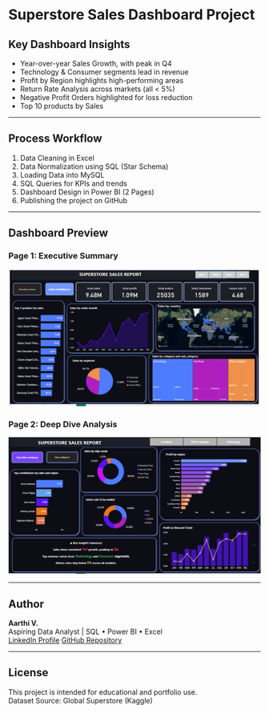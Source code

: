 
# Superstore Sales Dashboard Project

## Key Dashboard Insights

- Year-over-year Sales Growth, with peak in Q4  
- Technology & Consumer segments lead in revenue  
- Profit by Region highlights high-performing areas  
- Return Rate Analysis across markets (all < 5%)  
- Negative Profit Orders highlighted for loss reduction  
- Top 10 products by Sales  

---

## Process Workflow

1. Data Cleaning in Excel  
2. Data Normalization using SQL (Star Schema)  
3. Loading Data into MySQL  
4. SQL Queries for KPIs and trends  
5. Dashboard Design in Power BI (2 Pages)  
6. Publishing the project on GitHub  

---

## Dashboard Preview

### Page 1: Executive Summary  
![Dashboard Page 1](dashboard_page1.png)

### Page 2: Deep Dive Analysis  
![Dashboard Page 2](dashboard_page2.png)

---

## Author

**Aarthi V.**  
Aspiring Data Analyst | SQL • Power BI • Excel  
[LinkedIn Profile](https://www.linkedin.com/in/aarthi-v-9178a0248/) 
[GitHub Repository](https://github.com/aarthi-dataanalyst/superstore-sales-dashboard)  

---

## License

This project is intended for educational and portfolio use.  
Dataset Source: Global Superstore (Kaggle)

